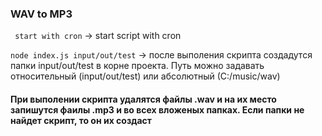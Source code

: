 ### WAV to MP3

` start with cron` -> start script with cron

`node index.js input/out/test` -> после выполения скрипта создадутся папки input/out/test в корне проекта. Путь можно задавать относительный (input/out/test) или абсолютный (С:/music/wav) 

#### При выполении скрипта удалятся файлы .wav и на их место запишутся фаилы .mp3 и во всех вложеных папках. Если папки не найдет скрипт, то он их создаст

